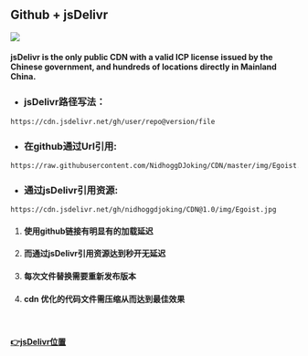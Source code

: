 ## Github + jsDelivr

[![](https://data.jsdelivr.com/v1/package/gh/nidhoggdjoking/CDN/badge)](https://www.jsdelivr.com/package/gh/nidhoggdjoking/CDN)

#### jsDelivr is the only public CDN with a valid ICP license issued by the Chinese government, and hundreds of locations directly in Mainland China.

 
- ### jsDelivr路径写法：

```
https://cdn.jsdelivr.net/gh/user/repo@version/file
```

- ### 在github通过Url引用: 

```
https://raw.githubusercontent.com/NidhoggDJoking/CDN/master/img/Egoist.jpg
```



- ### 通过jsDelivr引用资源: 
```
https://cdn.jsdelivr.net/gh/nidhoggdjoking/CDN@1.0/img/Egoist.jpg
```


1. #### 使用github链接有明显有的加载延迟

2. #### 而通过jsDelivr引用资源达到秒开无延迟

3. #### 每次文件替换需要重新发布版本

4. #### cdn 优化的代码文件需压缩从而达到最佳效果

</br>

#### [👉jsDelivr位置](https://www.jsdelivr.com/package/gh/nidhoggdjoking/CDN)  



